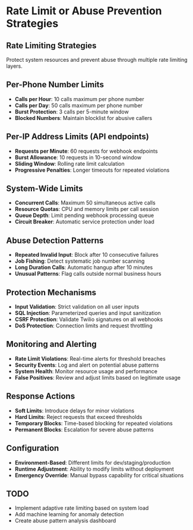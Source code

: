 # Rate Limit or Abuse Prevention Strategies

## Rate Limiting Strategies
Protect system resources and prevent abuse through multiple rate limiting layers.

## Per-Phone Number Limits
- **Calls per Hour**: 10 calls maximum per phone number
- **Calls per Day**: 50 calls maximum per phone number
- **Burst Protection**: 3 calls per 5-minute window
- **Blocked Numbers**: Maintain blocklist for abusive callers

## Per-IP Address Limits (API endpoints)
- **Requests per Minute**: 60 requests for webhook endpoints
- **Burst Allowance**: 10 requests in 10-second window
- **Sliding Window**: Rolling rate limit calculation
- **Progressive Penalties**: Longer timeouts for repeated violations

## System-Wide Limits
- **Concurrent Calls**: Maximum 50 simultaneous active calls
- **Resource Quotas**: CPU and memory limits per call session
- **Queue Depth**: Limit pending webhook processing queue
- **Circuit Breaker**: Automatic service protection under load

## Abuse Detection Patterns
- **Repeated Invalid Input**: Block after 10 consecutive failures
- **Job Fishing**: Detect systematic job number scanning
- **Long Duration Calls**: Automatic hangup after 10 minutes
- **Unusual Patterns**: Flag calls outside normal business hours

## Protection Mechanisms
- **Input Validation**: Strict validation on all user inputs
- **SQL Injection**: Parameterized queries and input sanitization
- **CSRF Protection**: Validate Twilio signatures on all webhooks
- **DoS Protection**: Connection limits and request throttling

## Monitoring and Alerting
- **Rate Limit Violations**: Real-time alerts for threshold breaches
- **Security Events**: Log and alert on potential abuse patterns
- **System Health**: Monitor resource usage and performance
- **False Positives**: Review and adjust limits based on legitimate usage

## Response Actions
- **Soft Limits**: Introduce delays for minor violations
- **Hard Limits**: Reject requests that exceed thresholds
- **Temporary Blocks**: Time-based blocking for repeated violations
- **Permanent Blocks**: Escalation for severe abuse patterns

## Configuration
- **Environment-Based**: Different limits for dev/staging/production
- **Runtime Adjustment**: Ability to modify limits without deployment
- **Emergency Override**: Manual bypass capability for critical situations

## TODO
- Implement adaptive rate limiting based on system load
- Add machine learning for anomaly detection
- Create abuse pattern analysis dashboard
